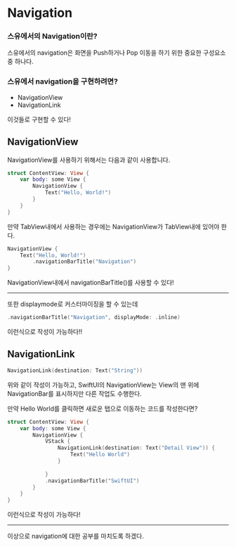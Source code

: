 # Navigation
### 스유에서의 Navigation이란?
스유에서의 navigation은 화면을 Push하거나 Pop 이동을 하기 위한 중요한 구성요소 중 하나다.

### 스유에서 navigation을 구현하려면?
* NavigationView
* NavigationLink

이것들로 구현할 수 있다!

## NavigationView
NavigationView를 사용하기 위해서는 다음과 같이 사용합니다.

```swift
struct ContentView: View {
    var body: some View {
        NavigationView {
            Text("Hello, World!")
        }
    }
}
```

만약 TabView내에서 사용하는 경우에는 NavigationView가 TabView내에 있어야 한다.

```swift
NavigationView {
    Text("Hello, World!")
        .navigationBarTitle("Navigation")
}
```
NavigationView내에서 navigationBarTitle()를 사용할 수 있다!
___
또한 displaymode로 커스터마이징을 할 수 있는데
```swift
.navigationBarTitle("Navigation", displayMode: .inline)
```
이런식으로 작성이 가능하다!!
## NavigationLink
```swift
NavigationLink(destination: Text("String"))
```
위와 같이 작성이 가능하고, 
SwiftUI의 NavigationView는 View의 맨 위에 NavigationBar를 표시하지만 다른 작업도 수행한다.

만약 Hello World를 클릭하면 새로운 탭으로 이동하는 코드를 작성한다면?

```swift
struct ContentView: View {
    var body: some View {
        NavigationView {
            VStack {
                NavigationLink(destination: Text("Detail View")) {
                    Text("Hello World")
                }
                
            }
            .navigationBarTitle("SwiftUI")
        }
    }
}
```

이런식으로 작성이 가능하다!
___
이상으로 navigation에 대한 공부를 마치도록 하겠다.